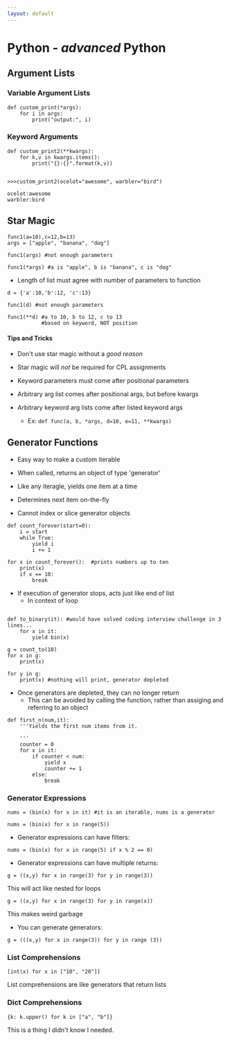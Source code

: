 ```yaml
---
layout: default
---
```


Python - *advanced* Python
==========================

Argument Lists
--------------

### Variable Argument Lists

```
def custom_print(*args):
    for i in args:
        print("output:", i)
```


### Keyword Arguments

```
def custom_print2(**kwargs):
    for k,v in kwargs.items():
        print("{}:{}".format(k,v))


>>>custom_print2(ocelot="awesome", warbler="bird")

ocelot:awesome
warbler:bird
```


Star Magic
----------

```
func1(a=10),c=12,b=13)
args = ["apple", "banana", "dog"]

func1(args) #not enough parameters

func1(*args) #a is "apple", b is "banana", c is "dog"
```

* Length of list must agree with number of parameters to function

```
d = {'a':10,'b':12, 'c':13}

func1(d) #not enough parameters

func1(**d) #a to 10, b to 12, c to 13
           #based on keyword, NOT position
```

#### Tips and Tricks

* Don't use star magic without a _good reason_

* Star magic will _not_ be required for CPL assignments

* Keyword parameters must come after positional parameters

* Arbitrary arg list comes after positional args, but before kwargs

* Arbitrary keyword arg lists come after listed keyword args
    - Ex: ```def func(a, b, *args, d=10, e=11, **kwargs)```


Generator Functions
-------------------

* Easy way to make a custom iterable

* When called, returns an object of type 'generator'

* Like any iteragle, yields one item at a time

* Determines next item on-the-fly

* Cannot index or slice generator objects

```
def count_forever(start=0):
    i = start
    while True:
        yield i
        i += 1
```

```
for x in count_forever():  #prints numbers up to ten
    print(x)
    if x == 10:
        break
```

* If execution of generator stops, acts just like end of list
    - In context of loop

```

def to_binary(it): #would have solved coding interview challenge in 3 lines...
    for x in it:
        yield bin(x)
```

```
g = count_to(10)
for x in g:
    print(x)

for y in g:
    print(x) #nothing will print, generator depleted
```

* Once generators are depleted, they can no longer return
    - This can be avoided by calling the function, rather than assiging and referring to an object

```
def first_n(num,it):
    '''Yields the first num items from it.

    '''
    counter = 0
    for x in it:
        if counter < num:
            yield x
            counter += 1
        else:
            break
```


### Generator Expressions

```
nums = (bin(x) for x in it) #it is an iterable, nums is a generator
```

```
nums = (bin(x) for x in range(5))
```

* Generator expressions can have filters:

```
nums = (bin(x) for x in range(5) if x % 2 == 0)
```

* Generator expressions can have multiple returns:

```
g = ((x,y) for x in range(3) for y in range(3))
```

This will act like nested for loops

```
g = ((x,y) for x in range(3) for y in range(x))
```

This makes weird garbage

* You can generate generators:

```
g = (((x,y) for x in range(3)) for y in range (3))
```


### List Comprehensions

```
[int(x) for x in ["10", "20"]]
```

List comprehensions are like generators that return lists


### Dict Comprehensions

```
{k: k.upper() for k in ["a", "b"]}
```

This is a thing I didn't know I needed.
